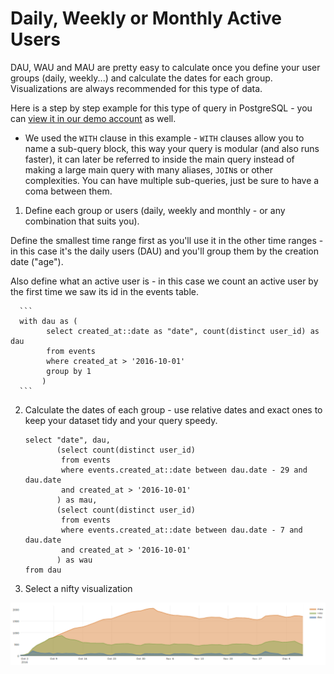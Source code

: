 # Daily, Weekly or Monthly Active Users

DAU, WAU and MAU are pretty easy to calculate once you define your user groups (daily, weekly...) and calculate the dates for each group. Visualizations are always recommended for this type of data.

Here is a step by step example for this type of query in PostgreSQL - you can [view it in our demo account](http://demo.redash.io/queries/3231/source#4315) as well.

  * We used the `WITH` clause in this example - `WITH` clauses allow you to name a sub-query block, this way your query is modular (and also runs faster), it can later be referred to inside the main query instead of making a large main query with many aliases, `JOIN`s  or other complexities. You can have multiple sub-queries, just be sure to have a coma between them.

1. Define each group or users (daily, weekly and monthly - or any combination that suits you).

  Define the smallest time range first as you'll use it in the other time ranges - in this case it's the daily users (DAU) and you'll group them by the creation date ("age").

  Also define what an active user is - in this case we count an active user by the first time we saw its id in the events table.

      ```
      with dau as (
            select created_at::date as "date", count(distinct user_id) as dau
            from events
            where created_at > '2016-10-01'
            group by 1
           )
      ```

2. Calculate the dates of each group - use relative dates and exact ones to keep your dataset tidy and your query speedy.

      ```
      select "date", dau,
             (select count(distinct user_id)
              from events
              where events.created_at::date between dau.date - 29 and dau.date
              and created_at > '2016-10-01'
             ) as mau,
             (select count(distinct user_id)
              from events
              where events.created_at::date between dau.date - 7 and dau.date
              and created_at > '2016-10-01'
             ) as wau
      from dau
      ```

3. Select a nifty visualization

![](../assets/visualization_examples/dau_wau_mau.png)
